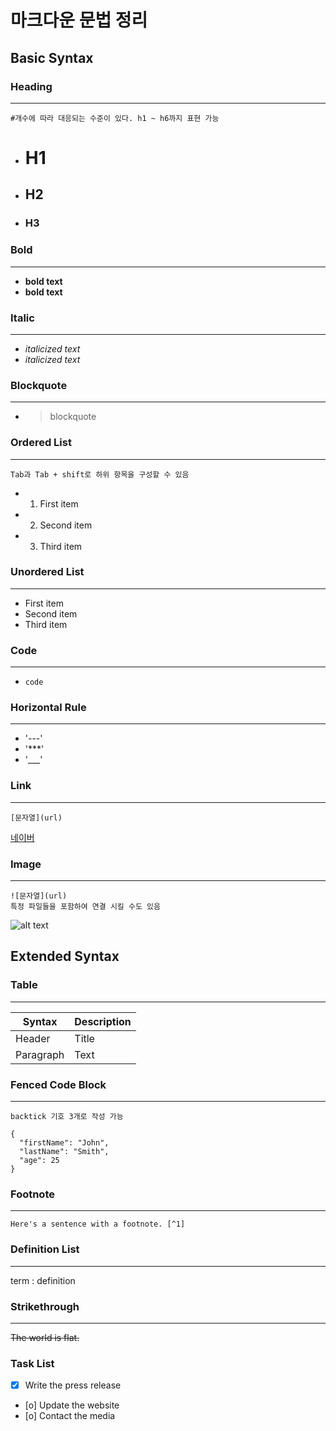 # 마크다운 문법 정리

##  Basic Syntax

### Heading
---
```메모
#개수에 따라 대응되는 수준이 있다. h1 ~ h6까지 표현 가능
```
- # H1
- ## H2
- ### H3

### Bold
---
- **bold text**
- __bold text__

### Italic
---
- *italicized text*
- _italicized text_

### Blockquote
---
- > blockquote

### Ordered List
---
```메모
Tab과 Tab + shift로 하위 항목을 구성할 수 있음
```
- 1. First item
- 2. Second item
- 3. Third item

### Unordered List
---
- First item
- Second item
- Third item

### Code
---
- `code`

### Horizontal Rule
---
- '---'
- '***'
- '___'

### Link
---
```메모
[문자열](url)
```
[네이버](https://www.naver.com)

### Image
---
```메모
![문자열](url)
특정 파일들을 포함하여 연결 시킬 수도 있음
```
![alt text](image.jpg)

## Extended Syntax

### Table
---
| Syntax | Description |
| ----------- | ----------- |
| Header | Title |
| Paragraph | Text |

### Fenced Code Block
---
```메모
backtick 기호 3개로 작성 가능
```
```
{
  "firstName": "John",
  "lastName": "Smith",
  "age": 25
}
```

### Footnote
---
	Here's a sentence with a footnote. [^1]

[^1]: This is the footnote.

### Definition List
---
term
: definition

### Strikethrough
---
~~The world is flat.~~

### Task List
- [x] Write the press release
- [o] Update the website
- [o] Contact the media
